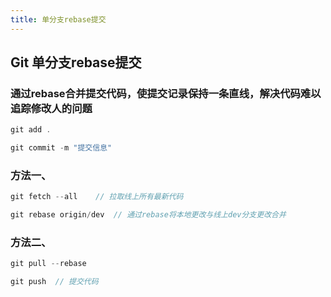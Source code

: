 ```yaml
---
title: 单分支rebase提交
---
```


## Git 单分支rebase提交

### 通过rebase合并提交代码，使提交记录保持一条直线，解决代码难以追踪修改人的问题

```javascript
git add .
```

```javascript
git commit -m "提交信息"
```

### 方法一、

```javascript
git fetch --all    // 拉取线上所有最新代码
```

```javascript
git rebase origin/dev  // 通过rebase将本地更改与线上dev分支更改合并
```

### 方法二、

```javascript
git pull --rebase
```

```javascript
git push  // 提交代码
```